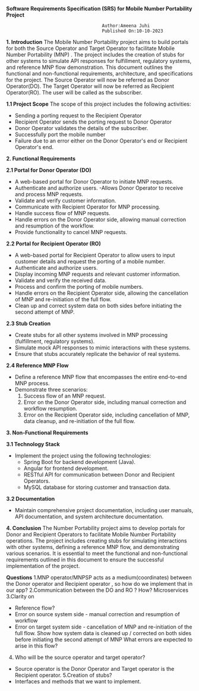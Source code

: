 

**Software Requirements Specification (SRS) for Mobile Number Portability 
Project**

										Author:Ameena Juhi
										Published On:10-10-2023

**1. Introduction**
The Mobile Number Portability project aims to build portals for both the Source Operator and Target Operator to facilitate Mobile Number Portability (MNP) . The project includes the creation of stubs for other systems to simulate API responses for fulfillment, regulatory systems, and reference MNP flow demonstration. This document outlines the functional and non-functional requirements, architecture, and specifications for the project.
The Source Operator will now be referred as Donor Operator(DO).
The Target Operator will now be referred as Recipient Operator(RO).
The user will be called as the subscriber.

**1.1 Project Scope**
The scope of this project includes the following activities:
- Sending a porting request to the Recipient Operator
- Recipient Operator sends the porting request to Donor Operator
- Donor Operator validates the details of the subscriber.
- Successfully port the mobile number
- Failure due to an error either on the Donor Operator's end or Recipient Operator's  end.

**2. Functional Requirements**

**2.1 Portal for Donor Operator (DO)**
- A web-based portal for Donor Operator to initiate MNP requests.
- Authenticate and authorize users.
-Allows Donor Operator to receive and process MNP requests.
- Validate and verify customer information.
- Communicate with Recipient Operator for MNP processing.
- Handle success flow of MNP requests.
- Handle errors on the Donor Operator side, allowing manual correction and resumption of the workflow.
- Provide functionality to cancel MNP requests.

**2.2 Portal for Recipient Operator (RO)**
- A web-based portal for Recipient Operator to allow users to input customer details and request the porting of a mobile number.
- Authenticate and authorize users.
- Display incoming MNP requests and relevant customer information.
- Validate and verify the received data.
- Process and confirm the porting of mobile numbers.
- Handle errors on the Recipient Operator side, allowing the cancellation of MNP and re-initiation of the full flow.
- Clean up and correct system data on both sides before initiating the second attempt of MNP.

**2.3 Stub Creation**
- Create stubs for all other systems involved in MNP processing (fulfillment, regulatory systems).
- Simulate mock API responses to mimic interactions with these systems.
- Ensure that stubs accurately replicate the behavior of real systems.

**2.4 Reference MNP Flow**
- Define a reference MNP flow that encompasses the entire end-to-end MNP process.
- Demonstrate three scenarios:
   1. Success flow of an MNP request.
   2. Error on the Donor Operator side, including manual correction and workflow resumption.
   3. Error on the Recipient Operator side, including cancellation of MNP, data cleanup, and re-initiation of the full flow.

**3. Non-Functional Requirements**

**3.1 Technology Stack**
- Implement the project using the following technologies:
  - Spring Boot for backend development (Java).
  - Angular for frontend development.
  - RESTful API for communication between Donor and Recipient Operators.
  - MySQL database for storing customer and transaction data.

**3.2 Documentation**
- Maintain comprehensive project documentation, including user manuals, API documentation, and system architecture documentation.

**4. Conclusion**
The Number Portability project aims to develop portals for Donor and Recipient Operators to facilitate Mobile Number Portability operations. The project includes creating stubs for simulating interactions with other systems, defining a reference MNP flow, and demonstrating various scenarios. It is essential to meet the functional and non-functional requirements outlined in this document to ensure the successful implementation of the project.

**Questions**
1.MNP operator/MNPSP acts as a medium(coordinates) between the Donor operator and Recipient operator , so how do we implement that in our app?
2.Communication between the DO and RO ? How?
 Microservices 
3.Clarity on
- Reference flow?
-  Error on source system side - manual correction and resumption of workflow
- Error on target system side - cancellation of MNP and re-initiation of the full flow. Show how system data is cleaned up / corrected on both sides before initiating the second attempt of MNP
 What errors are expected to arise in this flow?
 4. Who will be the source operator and target operator?
 - Source operator is the Donor Operator and Target operator is the Recipient operator.
 5.Creation of stubs?
 - Interfaces and methods that we want to implement.
